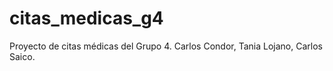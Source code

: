 # citas_medicas_g4

Proyecto de citas médicas del Grupo 4. Carlos Condor, Tania Lojano, Carlos Saico.
